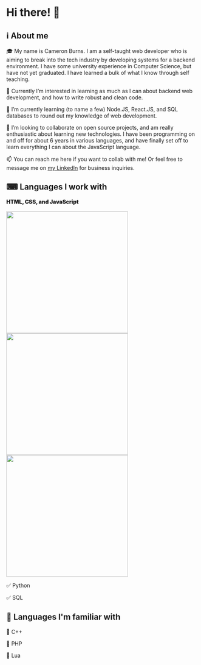 <h1>Hi there! 👋</h1>

<h2>ℹ About me</h2>

<p>🎓 My name is Cameron Burns. I am a self-taught web developer who is aiming to break into the tech industry by developing systems for a backend environment. I have some university experience in Computer Science, but have not yet graduated. I have learned a bulk of what I know through self teaching.</p>
<p>👀 Currently I’m interested in learning as much as I can about backend web development, and how to write robust and clean code.</p>
<p>🌱 I’m currently learning (to name a few) Node.JS, React.JS, and SQL databases to round out my knowledge of web development.</p>
<p>🤝 I’m looking to collaborate on open source projects, and am really enthusiastic about learning new technologies. I have been programming on and off for about 6 years in various languages, and have finally set off to learn everything I can about the JavaScript language.</p>
<p>📫 You can reach me here if you want to collab with me! Or feel free to message me on <a href="https://www.linkedin.com/in/cameron--burns/">my LinkedIn</a> for business inquiries.</p>

 <h2>⌨ Languages I work with</h2>
 <p style="font-weight: 900;">HTML, CSS, and JavaScript <br><br>
 <img style="height: 8vh;" src="https://upload.wikimedia.org/wikipedia/commons/6/61/HTML5_logo_and_wordmark.svg">
 <img style="height: 8vh;" src="https://upload.wikimedia.org/wikipedia/commons/d/d5/CSS3_logo_and_wordmark.svg">
 <img style="height: 8vh;" src="https://upload.wikimedia.org/wikipedia/commons/9/99/Unofficial_JavaScript_logo_2.svg">
 </p> 
 <p>✅ Python</p>
 <p>✅ SQL</p>
 
 <h2>🤔 Languages I'm familiar with</h2>
 <p>🔳 C++</p>
 <p>🔳 PHP</p>
 <p>🔳 Lua</p>

<!---
Cameron0942/Cameron0942 is a ✨ special ✨ repository because its `README.md` (this file) appears on your GitHub profile.
You can click the Preview link to take a look at your changes.
--->
